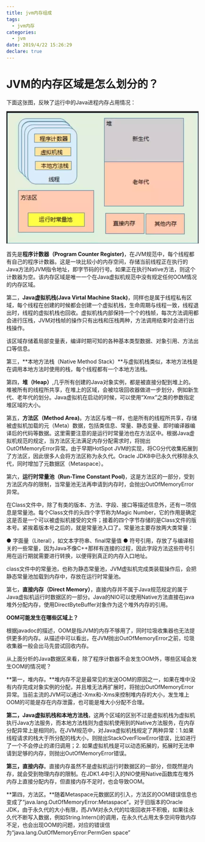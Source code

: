 ```yaml
---
title: jvm内存组成
tags:
  - jvm内存
categories:
  - jvm
date: 2019/4/22 15:26:29 
declare: true
---
```

# JVM的内存区域是怎么划分的？ #

下面这张图，反映了运行中的Java进程内存占用情况：

![jvm内存组成](jvm内存组成/memory-area1.png)

<!--more-->
首先是**程序计数器（Program Counter Register)**，在JVM规范中，每个线程都有自己的程序计数器。这是一块比较小的内存空间，存储当前线程正在执行的Java方法的JVM指令地址，即字节码的行号。如果正在执行Native方法，则这个计数器为空。该内存区域是唯一一个在Java虚拟机规范中没有规定任何OOM情况的内存区域。

第二，**Java虚拟机栈(Java Virtal Machine Stack)**，同样也是属于线程私有区域，每个线程在创建的时候都会创建一个虚拟机栈，生命周期与线程一致，线程退出时，线程的虚拟机栈也回收。虚拟机栈内部保持一个个的栈帧，每次方法调用都会进行压栈，JVM对栈帧的操作只有出栈和压栈两种，方法调用结束时会进行出栈操作。

该区域存储着局部变量表，编译时期可知的各种基本类型数据、对象引用、方法出口等信息。

第三，**本地方法栈（Native Method Stack）**与虚拟机栈类似，本地方法栈是在调用本地方法时使用的栈，每个线程都有一个本地方法栈。

第四，**堆（Heap）**,几乎所有创建的Java对象实例，都是被直接分配到堆上的。堆被所有的线程所共享，在堆上的区域，会被垃圾回收器做进一步划分，例如新生代、老年代的划分。Java虚拟机在启动的时候，可以使用“Xmx”之类的参数指定堆区域的大小。

第五，**方法区（Method Area)**。方法区与堆一样，也是所有的线程所共享，存储被虚拟机加载的元（Meta）数据，包括类信息、常量、静态变量、即时编译器编译后的代码等数据。这里需要注意的是运行时常量池也在方法区中。根据Java虚拟机规范的规定，当方法区无法满足内存分配需求时，将抛出OutOfMemoryError异常。由于早期HotSpot JVM的实现，将CG分代收集拓展到了方法区，因此很多人会将方法区称为永久代。Oracle JDK8中已永久代移除永久代，同时增加了元数据区（Metaspace）。

第六，**运行时常量池（Run-Time Constant Pool)**，这是方法区的一部分，受到方法区内存的限制，当常量池无法再申请到内存时，会抛出OutOfMemoryError异常。

在Class文件中，除了有类的版本、方法、字段、接口等描述信息外，还有一项信息是常量池。每个Class文件的头四个字节称为Magic Number，它的作用是确定这是否是一个可以被虚拟机接受的文件；接着的四个字节存储的是Class文件的版本号。紧挨着版本号之后的，就是常量池入口了。常量池主要存放两大类常量：

  ● 字面量（Literal），如文本字符串、final常量值
  ● 符号引用，存放了与编译相关的一些常量，因为Java不像C++那样有连接的过程，因此字段方法这些符号引用在运行期就需要进行转换，以便得到真正的内存入口地址。

class文件中的常量池，也称为静态常量池，JVM虚拟机完成类装载操作后，会把静态常量池加载到内存中，存放在运行时常量池。

第七，**直接内存（Direct Memory）**，直接内存并不属于Java规范规定的属于Java虚拟机运行时数据区的一部分。Java的NIO可以使用Native方法直接在java堆外分配内存，使用DirectByteBuffer对象作为这个堆外内存的引用。



**OOM可能发生在哪些区域上？**

根据javadoc的描述，OOM是指JVM的内存不够用了，同时垃圾收集器也无法提供更多的内存。从描述中可以看出，在JVM抛出OutOfMemoryError之前，垃圾收集器一般会出马先尝试回收内存。

从上面分析的Java数据区来看，除了程序计数器不会发生OOM外，哪些区域会发生OOM的情况呢？

**第一，堆内存。**堆内存不足是最常见的发送OOM的原因之一，如果在堆中没有内存完成对象实例的分配，并且堆无法再扩展时，将抛出OutOfMemoryError异常。当前主流的JVM可以通过-Xmx和-Xms来控制堆内存的大小，发生堆上OOM的可能是存在内存泄露，也可能是堆大小分配不合理。

**第二，Java虚拟机栈和本地方法栈**，这两个区域的区别不过是虚拟机栈为虚拟机执行Java方法服务，而本地方法栈则为虚拟机使用到的Native方法服务，在内存分配异常上是相同的。在JVM规范中，对Java虚拟机栈规定了两种异常：1.如果线程请求的栈大于所分配的栈大小，则抛出StackOverFlowError错误，比如进行了一个不会停止的递归调用；2. 如果虚拟机栈是可以动态拓展的，拓展时无法申请到足够的内存，则抛出OutOfMemoryError错误。

**第三，直接内存**。直接内存虽然不是虚拟机运行时数据区的一部分，但既然是内存，就会受到物理内存的限制。在JDK1.4中引入的NIO使用Native函数库在堆外内存上直接分配内存，但直接内存不足时，也会导致OOM。

**第四，方法区。**随着Metaspace元数据区的引入，方法区的OOM错误信息也变成了“java.lang.OutOfMemoryError:Metaspace”。对于旧版本的Oracle JDK，由于永久代的大小有限，而JVM对永久代的垃圾回收并不积极，如果往永久代不断写入数据，例如String.Intern()的调用，在永久代占用太多空间导致内存不足，也会出现OOM的问题，对应的错误信为“java.lang.OutOfMemoryError:PermGen space”